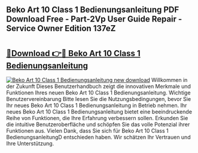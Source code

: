 ## Beko Art 10 Class 1 Bedienungsanleitung PDF Download Free - Part-2Vp User Guide Repair - Service Owner Edition 137eZ

# <h2><a href="http://df0wvci.blite.top/?on=Beko+Art+10+Class+1+Bedienungsanleitung">🔗Download 👉🔴 Beko Art 10 Class 1 Bedienungsanleitung</a></h2>

[![Beko Art 10 Class 1 Bedienungsanleitung new download](https://i.imgur.com/lujVjoI.png)](http://df0wvci.blite.top/?on=Beko+Art+10+Class+1+Bedienungsanleitung)
Willkommen in der Zukunft Dieses Benutzerhandbuch zeigt die innovativen Merkmale und Funktionen Ihres neuen Beko Art 10 Class 1 Bedienungsanleitung. Wichtige Benutzervereinbarung Bitte lesen Sie die Nutzungsbedingungen, bevor Sie Ihr neues Beko Art 10 Class 1 Bedienungsanleitung in Betrieb nehmen. Ihr neues Beko Art 10 Class 1 Bedienungsanleitung bietet eine beeindruckende Reihe von Funktionen, die Ihre Erfahrung verbessern sollen. Erkunden Sie die intuitive Benutzeroberfläche und schöpfen Sie das volle Potenzial ihrer Funktionen aus. Vielen Dank, dass Sie sich für Beko Art 10 Class 1 BedienungsanleitungD entschieden haben. Wir schätzen Ihr Vertrauen und Ihre Unterstützung.
